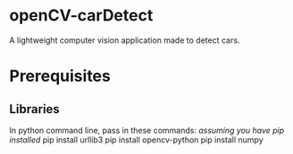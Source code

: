 # openCV-carDetect
A lightweight computer vision application made to detect cars.

# Prerequisites 
## Libraries
In python command line, pass in these commands: *assuming you have pip installed* 
pip install urllib3
pip install opencv-python
pip install numpy




